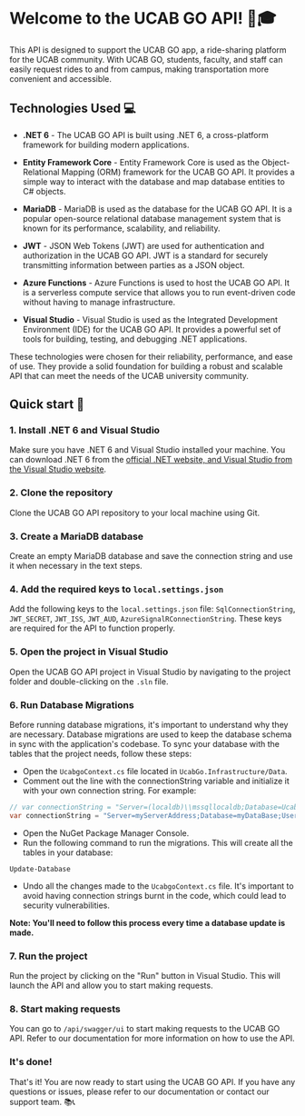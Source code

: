 # Welcome to the UCAB GO API! 🚗🎓
This API is designed to support the UCAB GO app, a ride-sharing platform for the UCAB community. With UCAB GO, students, faculty, and staff can easily request rides to and from campus, making transportation more convenient and accessible.

## Technologies Used 💻
- **.NET 6** - The UCAB GO API is built using .NET 6, a cross-platform framework for building modern applications.

- **Entity Framework Core** - Entity Framework Core is used as the Object-Relational Mapping (ORM) framework for the UCAB GO API. It provides a simple way to interact with the database and map database entities to C# objects.

- **MariaDB** - MariaDB is used as the database for the UCAB GO API. It is a popular open-source relational database management system that is known for its performance, scalability, and reliability.

- **JWT** - JSON Web Tokens (JWT) are used for authentication and authorization in the UCAB GO API. JWT is a standard for securely transmitting information between parties as a JSON object.

- **Azure Functions** - Azure Functions is used to host the UCAB GO API. It is a serverless compute service that allows you to run event-driven code without having to manage infrastructure.

- **Visual Studio** - Visual Studio is used as the Integrated Development Environment (IDE) for the UCAB GO API. It provides a powerful set of tools for building, testing, and debugging .NET applications.

These technologies were chosen for their reliability, performance, and ease of use. They provide a solid foundation for building a robust and scalable API that can meet the needs of the UCAB university community.

## Quick start 🚀

### 1. **Install .NET 6 and Visual Studio**

Make sure you have .NET 6 and Visual Studio installed your machine. You can download .NET 6 from the [official .NET website, and Visual Studio from the Visual Studio website](https://visualstudio.microsoft.com/).

### 2. **Clone the repository**

Clone the UCAB GO API repository to your local machine using Git.

### 3. **Create a MariaDB database**

Create an empty MariaDB database and save the connection string and use it when necessary in the text steps.

### 4. **Add the required keys to `local.settings.json`**

Add the following keys to the `local.settings.json` file: `SqlConnectionString`, `JWT_SECRET`, `JWT_ISS`, `JWT_AUD`, `AzureSignalRConnectionString`. These keys are required for the API to function properly.

### 5. **Open the project in Visual Studio**

Open the UCAB GO API project in Visual Studio by navigating to the project folder and double-clicking on the `.sln` file.

### 6. **Run Database Migrations**

Before running database migrations, it's important to understand why they are necessary. Database migrations are used to keep the database schema in sync with the application's codebase.
To sync your database with the tables that the project needs, follow these steps:
- Open the `UcabgoContext.cs` file located in `UcabGo.Infrastructure/Data`.
- Comment out the line with the connectionString variable and initialize it with your own connection string. For example:
```csharp
// var connectionString = "Server=(localdb)\\mssqllocaldb;Database=Ucabgo;Trusted_Connection=True;MultipleActiveResultSets=true";
var connectionString = "Server=myServerAddress;Database=myDataBase;User Id=myUsername;Password=myPassword;";
```
- Open the NuGet Package Manager Console.
- Run the following command to run the migrations. This will create all the tables in your database:
```
Update-Database
```
- Undo all the changes made to the `UcabgoContext.cs` file. It's important to avoid having connection strings burnt in the code, which could lead to security vulnerabilities.

**Note: You'll need to follow this process every time a database update is made.**

### 7. **Run the project**

Run the project by clicking on the "Run" button in Visual Studio. This will launch the API and allow you to start making requests.

### 8. **Start making requests**

You can go to `/api/swagger/ui` to start making requests to the UCAB GO API. Refer to our documentation for more information on how to use the API.

### It's done!
That's it! You are now ready to start using the UCAB GO API. If you have any questions or issues, please refer to our documentation or contact our support team. 📚📞
